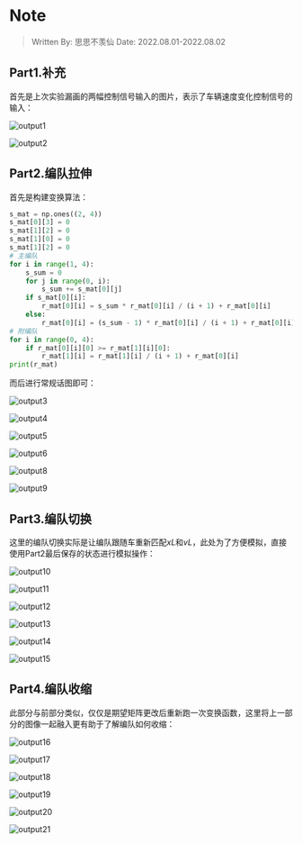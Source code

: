 # Note

> Written By: 思思不羡仙
> Date: 2022.08.01-2022.08.02

## Part1.补充

首先是上次实验漏画的两幅控制信号输入的图片，表示了车辆速度变化控制信号的输入：

![output1](Note.assets/output1.png)

![output2](Note.assets/output2.png)

## Part2.编队拉伸

首先是构建变换算法：

```python
s_mat = np.ones((2, 4))
s_mat[0][3] = 0
s_mat[1][2] = 0
s_mat[1][0] = 0
s_mat[1][2] = 0
# 主编队
for i in range(1, 4):
    s_sum = 0
    for j in range(0, i):
        s_sum += s_mat[0][j]
    if s_mat[0][i]:
        r_mat[0][i] = s_sum * r_mat[0][i] / (i + 1) + r_mat[0][i]
    else:
        r_mat[0][i] = (s_sum - 1) * r_mat[0][i] / (i + 1) + r_mat[0][i]
# 附编队
for i in range(0, 4):
    if r_mat[0][i][0] >= r_mat[1][i][0]:
        r_mat[1][i] = r_mat[1][i] / (i + 1) + r_mat[0][i]
print(r_mat)
```

而后进行常规话图即可：

![output3](Note.assets/output3.png)

![output4](Note.assets/output4.png)

![output5](Note.assets/output5.png)

![output6](Note.assets/output6.png)

![output8](Note.assets/output8.png)

![output9](Note.assets/output9.png)

## Part3.编队切换

这里的编队切换实际是让编队跟随车重新匹配$xL$和$vL$，此处为了方便模拟，直接使用Part2最后保存的状态进行模拟操作：

![output10](Note.assets/output10.png)

![output11](Note.assets/output11.png)

![output12](Note.assets/output12.png)

![output13](Note.assets/output13.png)

![output14](Note.assets/output14.png)

![output15](Note.assets/output15.png)

## Part4.编队收缩

此部分与前部分类似，仅仅是期望矩阵更改后重新跑一次变换函数，这里将上一部分的图像一起融入更有助于了解编队如何收缩：

![output16](Note.assets/output16.png)

![output17](Note.assets/output17.png)

![output18](Note.assets/output18.png)

![output19](Note.assets/output19.png)

![output20](Note.assets/output20.png)

![output21](Note.assets/output21.png)